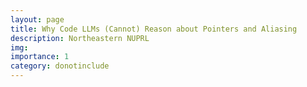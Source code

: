 ```yaml
---
layout: page
title: Why Code LLMs (Cannot) Reason about Pointers and Aliasing
description: Northeastern NUPRL
img:
importance: 1
category: donotinclude
---
```

